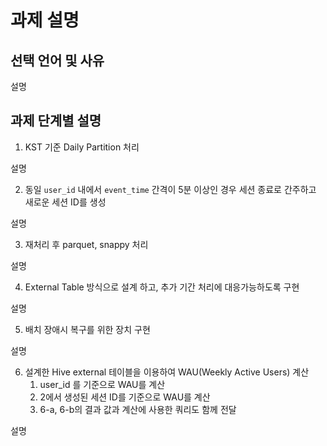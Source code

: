 # 과제 설명

## 선택 언어 및 사유

설명

## 과제 단계별 설명

1. KST 기준 Daily Partition 처리

설명

2. 동일 `user_id` 내에서 `event_time` 간격이 5분 이상인 경우 세션 종료로 간주하고 새로운 세션 ID를 생성

설명

3. 재처리 후 parquet, snappy 처리

설명

4. External Table 방식으로 설계 하고, 추가 기간 처리에 대응가능하도록 구현

설명

5. 배치 장애시 복구를 위한 장치 구현

설명

6. 설계한 Hive external 테이블을 이용하여 WAU(Weekly Active Users) 계산
    1. user_id 를 기준으로 WAU를 계산
    2. 2에서 생성된 세션 ID를 기준으로 WAU를 계산
    3. 6-a, 6-b의 결과 값과 계산에 사용한 쿼리도 함께 전달

설명